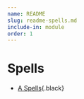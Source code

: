 ```yaml
---
name: README
slug: readme-spells.md
include-in: module
order: 1
---
```


# Spells

* [A Spells](A.md){.black}